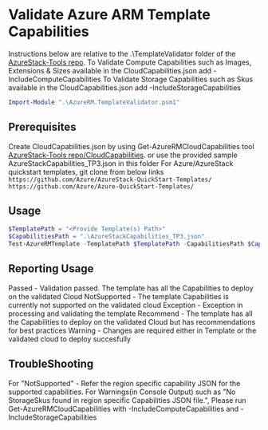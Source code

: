 # Validate Azure ARM Template Capabilities

Instructions below are relative to the .\TemplateValidator folder of the [AzureStack-Tools repo](..).
To Validate Compute Capabilities such as Images, Extensions & Sizes available in the CloudCapabilities.json add -IncludeComputeCapabilities
To Validate Storage Capabilities such as Skus available in the CloudCapabilities.json add -IncludeStorageCapabilities

```powershell
Import-Module ".\AzureRM.TemplateValidator.psm1"
```

## Prerequisites

Create CloudCapabilities.json by using Get-AzureRMCloudCapabilities tool [AzureStack-Tools repo/CloudCapabilities](../CloudCapabilities). or use the provided sample AzureStackCapabilities_TP3.json in this folder
For Azure/AzureStack quickstart templates, git clone from below links
`https://github.com/Azure/AzureStack-QuickStart-Templates/`
`https://github.com/Azure/Azure-QuickStart-Templates/`

## Usage

```powershell
$TemplatePath = "<Provide Template(s) Path>"
$CapabilitiesPath = ".\AzureStackCapabilities_TP3.json"
Test-AzureRMTemplate -TemplatePath $TemplatePath -CapabilitiesPath $CapabilitiesPath -Verbose #-IncludeComputeCapabilities -IncludeStorageCapabilities
```

## Reporting Usage

Passed - Validation passed. The template has all the Capabilities to deploy on the validated Cloud
NotSupported - The template Capabilities is currently not supported on the validated cloud
Exception - Exception in processing and validating the template
Recommend - The template has all the Capabilities to deploy on the validated Cloud but has recommendations for best practices
Warning - Changes are required either in Template or the validated cloud to deploy succesfully

## TroubleShooting

For "NotSupported" - Refer the region specific capability JSON for the supported capabilities.
For Warnings(in Console Output) such as "No StorageSkus found in region specific Capabilities JSON file.", Please run Get-AzureRMCloudCapabilities with -IncludeComputeCapabilities and -IncludeStorageCapabilities
